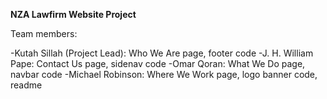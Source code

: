 **NZA Lawfirm Website Project**

Team members:

-Kutah Sillah (Project Lead): Who We Are page, footer code
-J. H. William Pape: Contact Us page, sidenav code
-Omar Qoran: What We Do page, navbar code
-Michael Robinson: Where We Work page, logo banner code, readme